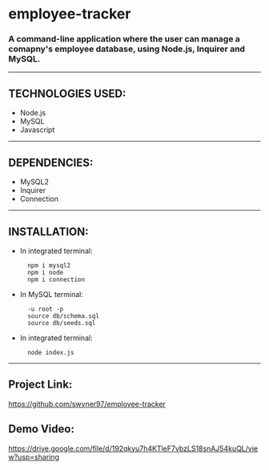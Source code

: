 # employee-tracker

###  A command-line application where the user can manage a comapny's employee database, using Node.js, Inquirer and MySQL.

 ------------------

## TECHNOLOGIES USED:

- Node.js
- MySQL
- Javascript 

 ------------------

## DEPENDENCIES:

- MySQL2 
- Inquirer
- Connection

 ------------------

## INSTALLATION:

- In integrated terminal:

        npm i mysql2
        npm i node
        npm i connection

- In MySQL terminal: 

        -u root -p 
        source db/schema.sql
        source db/seeds.sql

- In integrated terminal:
            
        node index.js


 ------------------

 ## Project Link: 

 https://github.com/swyner97/employee-tracker

 ## Demo Video: 

https://drive.google.com/file/d/192qkyu7h4KTleF7vbzLS18snAJ54kuQL/view?usp=sharing



